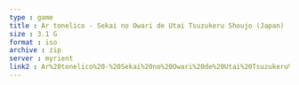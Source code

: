 ```yaml
---
type : game
title : Ar tonelico - Sekai no Owari de Utai Tsuzukeru Shoujo (Japan)
size : 3.1 G
format : iso
archive : zip
server : myrient
link2 : Ar%20tonelico%20-%20Sekai%20no%20Owari%20de%20Utai%20Tsuzukeru%20Shoujo%20%28Japan%29
---
```

